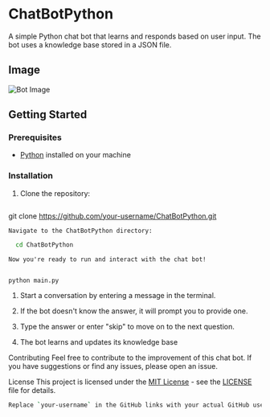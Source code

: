 # ChatBotPython

A simple Python chat bot that learns and responds based on user input. The bot uses a knowledge base stored in a JSON file.
## Image

![Bot Image](bot.png)

## Getting Started

### Prerequisites

- [Python](https://www.python.org/downloads/) installed on your machine

### Installation

1. Clone the repository:

    ```bash
git clone https://github.com/your-username/ChatBotPython.git
    

    Navigate to the ChatBotPython directory:
  
 ```bash
   cd ChatBotPython

```

    Now you're ready to run and interact with the chat bot!

```bash

python main.py
```


1. Start a conversation by entering a message in the terminal.

2. If the bot doesn't know the answer, it will prompt you to provide one.

3. Type the answer or enter "skip" to move on to the next question.

4. The bot learns and updates its knowledge base

Contributing
Feel free to contribute to the improvement of this chat bot. If you have suggestions or find any issues, please open an issue.

License
This project is licensed under the [MIT License](LICENSE) - see the [LICENSE](LICENSE) file for details.

```bash
Replace `your-username` in the GitHub links with your actual GitHub username. This README should guide users on cloning the repository and getting started with the ChatBotPython project.
```
